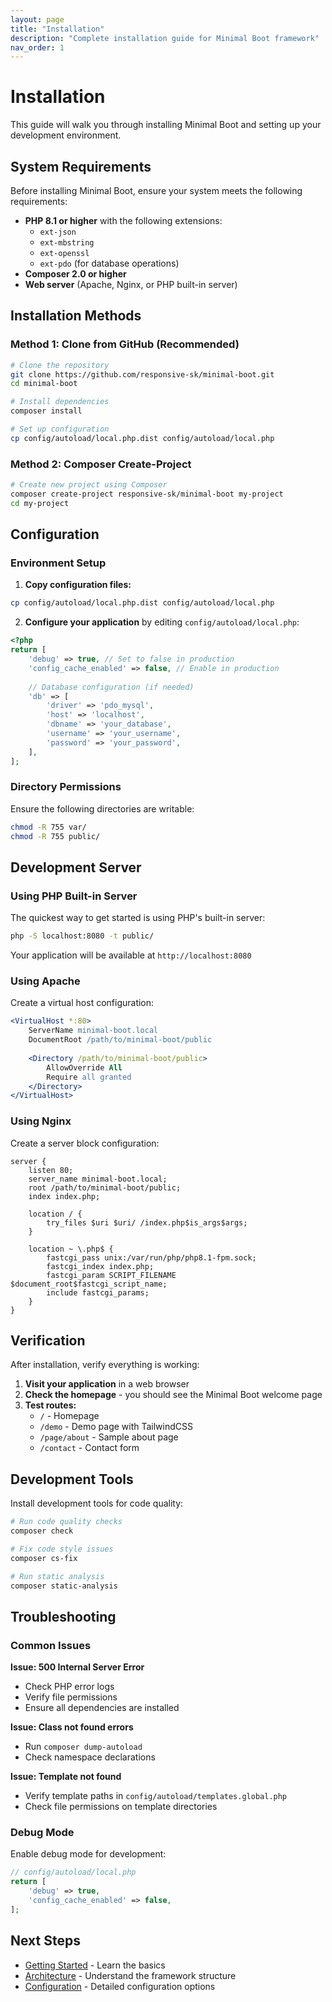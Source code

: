 ```yaml
---
layout: page
title: "Installation"
description: "Complete installation guide for Minimal Boot framework"
nav_order: 1
---
```


# Installation

This guide will walk you through installing Minimal Boot and setting up your development environment.

## System Requirements

Before installing Minimal Boot, ensure your system meets the following requirements:

- **PHP 8.1 or higher** with the following extensions:
  - `ext-json`
  - `ext-mbstring`
  - `ext-openssl`
  - `ext-pdo` (for database operations)
- **Composer 2.0 or higher**
- **Web server** (Apache, Nginx, or PHP built-in server)

## Installation Methods

### Method 1: Clone from GitHub (Recommended)

```bash
# Clone the repository
git clone https://github.com/responsive-sk/minimal-boot.git
cd minimal-boot

# Install dependencies
composer install

# Set up configuration
cp config/autoload/local.php.dist config/autoload/local.php
```

### Method 2: Composer Create-Project

```bash
# Create new project using Composer
composer create-project responsive-sk/minimal-boot my-project
cd my-project
```

## Configuration

### Environment Setup

1. **Copy configuration files:**
```bash
cp config/autoload/local.php.dist config/autoload/local.php
```

2. **Configure your application** by editing `config/autoload/local.php`:
```php
<?php
return [
    'debug' => true, // Set to false in production
    'config_cache_enabled' => false, // Enable in production
    
    // Database configuration (if needed)
    'db' => [
        'driver' => 'pdo_mysql',
        'host' => 'localhost',
        'dbname' => 'your_database',
        'username' => 'your_username',
        'password' => 'your_password',
    ],
];
```

### Directory Permissions

Ensure the following directories are writable:

```bash
chmod -R 755 var/
chmod -R 755 public/
```

## Development Server

### Using PHP Built-in Server

The quickest way to get started is using PHP's built-in server:

```bash
php -S localhost:8080 -t public/
```

Your application will be available at `http://localhost:8080`

### Using Apache

Create a virtual host configuration:

```apache
<VirtualHost *:80>
    ServerName minimal-boot.local
    DocumentRoot /path/to/minimal-boot/public
    
    <Directory /path/to/minimal-boot/public>
        AllowOverride All
        Require all granted
    </Directory>
</VirtualHost>
```

### Using Nginx

Create a server block configuration:

```nginx
server {
    listen 80;
    server_name minimal-boot.local;
    root /path/to/minimal-boot/public;
    index index.php;

    location / {
        try_files $uri $uri/ /index.php$is_args$args;
    }

    location ~ \.php$ {
        fastcgi_pass unix:/var/run/php/php8.1-fpm.sock;
        fastcgi_index index.php;
        fastcgi_param SCRIPT_FILENAME $document_root$fastcgi_script_name;
        include fastcgi_params;
    }
}
```

## Verification

After installation, verify everything is working:

1. **Visit your application** in a web browser
2. **Check the homepage** - you should see the Minimal Boot welcome page
3. **Test routes:**
   - `/` - Homepage
   - `/demo` - Demo page with TailwindCSS
   - `/page/about` - Sample about page
   - `/contact` - Contact form

## Development Tools

Install development tools for code quality:

```bash
# Run code quality checks
composer check

# Fix code style issues
composer cs-fix

# Run static analysis
composer static-analysis
```

## Troubleshooting

### Common Issues

**Issue: 500 Internal Server Error**
- Check PHP error logs
- Verify file permissions
- Ensure all dependencies are installed

**Issue: Class not found errors**
- Run `composer dump-autoload`
- Check namespace declarations

**Issue: Template not found**
- Verify template paths in `config/autoload/templates.global.php`
- Check file permissions on template directories

### Debug Mode

Enable debug mode for development:

```php
// config/autoload/local.php
return [
    'debug' => true,
    'config_cache_enabled' => false,
];
```

## Next Steps

- [Getting Started](getting-started.md) - Learn the basics
- [Architecture](architecture.md) - Understand the framework structure
- [Configuration](configuration.md) - Detailed configuration options
